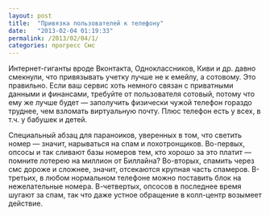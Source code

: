 ```yaml
---
layout: post
title:  "Привязка пользователей к телефону"
date:   "2013-02-04 01:19:33"
permalink: /2013/02/04/1/
categories: прогресс Смс
---
```

Интернет-гиганты вроде Вконтакта, Одноклассников, Киви и др. давно смекнули, что привязывать учетку лучше не к емейлу, а сотовому. Это правильно. Если ваш сервис хоть немного связан с приватными данными и финансами, требуйте от пользователя сотовый, потому что ему же лучше будет — заполучить физически чужой телефон гораздо труднее, чем взломать виртуальную почту. Плюс телефон есть у всех, в т.ч. у бабушек и детей.

Специальный абзац для параноиков, уверенных в том, что светить номер — значит, нарываться на спам и лохотронщиков. Во-первых, опсосы и так сливают базы номеров тем, кто хорошо за это платит — помните лотерею на миллион от Биллайна? Во-вторых, спамить через смс дороже и сложнее, значит, отсекаются крупная часть спамеров. В-третьих, в любом нормальном телефоне можно поставить блок на нежелательные номера. В-четвертых, опсосов в последнее время шугают за спам, так что даже устное обращение в колл-центр возымеет действие.


